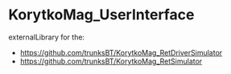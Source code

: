 # KorytkoMag_UserInterface  
externalLibrary for the:  
- https://github.com/trunksBT/KorytkoMag_RetDriverSimulator  
- https://github.com/trunksBT/KorytkoMag_RetSimulator  
